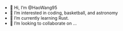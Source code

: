 - 👋 Hi, I’m @HaoWang95
- 👀 I’m interested in coding, basketball, and astronomy
- 🌱 I’m currently learning Rust.
- 💞️ I’m looking to collaborate on ...

<!---
HaoWang95/HaoWang95 is a ✨ special ✨ repository because its `README.md` (this file) appears on your GitHub profile.
You can click the Preview link to take a look at your changes.
--->
